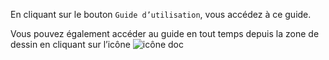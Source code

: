 En cliquant sur le bouton `Guide d’utilisation`, vous accédez à ce guide. 

 Vous pouvez également accéder au guide en tout temps depuis la zone de dessin en cliquant sur l’icône ![icône doc](../../assets/gimp-prefs-help-system.svg)